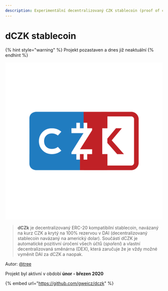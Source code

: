 ```yaml
---
description: Experimentální decentralizovaný CZK stablecoin (proof of concept)
---
```


# dCZK stablecoin

{% hint style="warning" %}
Projekt pozastaven a dnes již neaktuální
{% endhint %}

![](../.gitbook/assets/dczk.png)

> **dCZk** je decentralizovaný ERC-20 kompatibilní stablecoin, navázaný na kurz CZK a krytý na 100% rezervou v DAI \(decentralizovaný stablecoin navázaný na americký dolar\). Součástí dCZK je automatické pozitivní úročení všech účtů \(_spoření_\) a vlastní decentralizovaná směnárna \(DEX\), která zaručuje že je vždy možné vyměnit DAI za dCZK a naopak.

Autor: [@tree](https://forum.gwei.cz/u/tree)

Projekt byl aktivní v období **únor - březen 2020**

{% embed url="https://github.com/gweicz/dczk" %}




